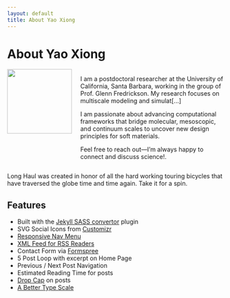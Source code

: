 ```yaml
---
layout: default
title: About Yao Xiong
---
```


<div class="post">
	<h1 class="pageTitle">About Yao Xiong</h1>
	<div style="display: flex; align-items: flex-start;">
		<img src="{{ '/assets/img/Yao Xiong_headshot.jpg' | relative_url }}" alt="" style="width:150px; height:auto; margin-right:20px;">
		<div>
			<p class="intro">I am a postdoctoral researcher at the University of California, Santa Barbara, working in the group of Prof. Glenn Fredrickson. My research focuses on multiscale modeling and simulat[...]

I am passionate about advancing computational frameworks that bridge molecular, mesoscopic, and continuum scales to uncover new design principles for soft materials.

Feel free to reach out—I’m always happy to connect and discuss science!.</p>
		</div>
	</div>
	<p>Long Haul was created in honor of all the hard working touring bicycles that have traversed the globe time and time again. Take it for a spin.</p>
	<h2>Features</h2>
	<ul>
		<li>Built with the <a href="https://github.com/jekyll/jekyll-sass-converter">Jekyll SASS convertor</a> plugin</li>
  		<li>SVG Social Icons from <a href="http://customizr.net/icons/">Customizr</a></li>
  		<li><a href="http://responsive-nav.com/">Responsive Nav Menu</a></li>
  		<li><a href="https://github.com/snaptortoise/jekyll-rss-feeds">XML Feed for RSS Readers</a></li>
  		<li>Contact Form via <a href="http://formspree.io/">Formspree</a></li>
      <li>5 Post Loop with excerpt on Home Page</li>
  		<li>Previous / Next Post Navigation</li>
      <li>Estimated Reading Time for posts</li>
  		<li><a href="https://github.com/adobe-webplatform/dropcap.js">Drop Cap</a> on posts</li>
  		<li><a href="http://typecast.com/blog/a-more-modern-scale-for-web-typography">A Better Type Scale</a></li>
  	</ul>
</div>
